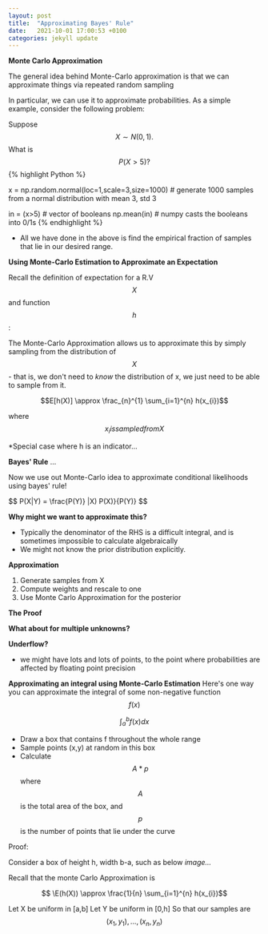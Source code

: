 ```yaml
---
layout: post
title:  "Approximating Bayes' Rule"
date:   2021-10-01 17:00:53 +0100
categories: jekyll update
---
```




**Monte Carlo Approximation**

The general idea behind Monte-Carlo approximation is that we can approximate things via repeated random sampling

In particular, we can use it to approximate probabilities.
As a simple example, consider the following problem:

Suppose  $$ X \sim  N(0,1).$$ What is $$P(X>5)?$$
{% highlight Python %}

x = np.random.normal(loc=1,scale=3,size=1000) # generate 1000 samples from a normal distribution with mean 3, std 3

in = (x>5) # vector of booleans
np.mean(in) # numpy casts the booleans into 0/1s
{% endhighlight %}

- All we have done in the above is find the empirical fraction of samples that lie in our desired range.


**Using Monte-Carlo Estimation to Approximate an Expectation**

Recall the definition of expectation for a R.V $$X$$ and 
function $$h$$:

The Monte-Carlo Approximation allows us to approximate this by simply sampling from the distribution of $$X$$ - that is, we don't need to *know* the distribution of x, we just need to be able to sample from it.

$$E[h(X)] \approx  \frac_{n}^{1} \sum_{i=1}^{n} h(x_{i})$$

where $$ x_{i} is sampled from X $$


*Special case where h is an indicator...



**Bayes' Rule**
...


Now we use out Monte-Carlo idea to approximate conditional likelihoods using bayes' rule!

$$
P(X|Y) = \frac{P(Y)} |X) P(X)}{P(Y)}
$$

**Why might we want to approximate this?**
- Typically the denominator of the RHS is a difficult integral, and is sometimes impossible to calculate algebraically
- We might not know the prior distribution explicitly.


**Approximation**

1) Generate samples from X
2) Compute weights and rescale to one
3) Use Monte Carlo Approximation for the posterior



**The Proof**





**What about for multiple unknowns?**

**Underflow?**
- we might have lots and lots of points, to the point where
probabilities are affected by floating point precision



**Approximating an integral using Monte-Carlo Estimation**
Here's one way you can approximate the integral of some non-negative function $$f(x)$$

$$\int_{a}^{b}f(x)dx$$

- Draw a box that contains f throughout the whole range
- Sample points (x,y) at random in this box
- Calculate $$A*p$$ where $$A$$ is the total area of the box, and $$p$$ is the number of points that lie under the curve

Proof:

Consider a box of height h, width b-a, such as below
*image...*

Recall that the monte Carlo Approximation is 

$$ \E(h(X)) \approx \frac{1}{n} \sum_{i=1}^{n} h(x_{i})$$

Let X be uniform in [a,b]
Let Y be uniform in [0,h]
So that our samples are $$(x_{1},y_{1}),...,(x_{n},y_{n})$$


